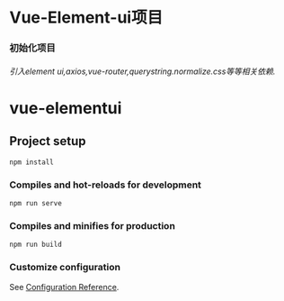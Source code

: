 # Vue-Element-ui项目

### 初始化项目
######  引入element ui,axios,vue-router,querystring.normalize.css等等相关依赖.

# vue-elementui

## Project setup
```
npm install
```

### Compiles and hot-reloads for development
```
npm run serve
```

### Compiles and minifies for production
```
npm run build
```

### Customize configuration
See [Configuration Reference](https://cli.vuejs.org/config/).
